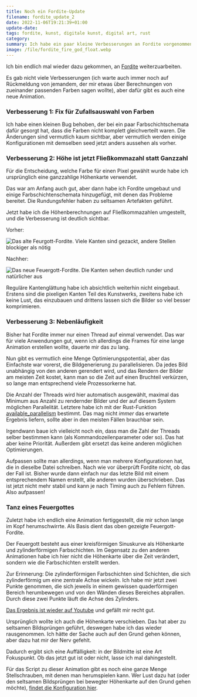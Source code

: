 ```yaml
---
title: Noch ein Fordite-Update
filename: fordite_update_2
date: 2022-11-06T19:21:39+01:00
update-date:
tags: fordite, kunst, digitale kunst, digital art, rust
category:
summary: Ich habe ein paar kleine Verbesserungen an Fordite vorgenommen und eine neue Animation hochgeladen.
image: /file/fordite_fire_god_float.webp
---
```


Ich bin endlich mal wieder dazu gekommen, an [Fordite](/blogposts/fordite) weiterzuarbeiten.

Es gab nicht viele Verbesserungen (ich warte auch immer noch auf Rückmeldung von jemandem, der mir etwas über Berechnungen von zueinander passenden Farben sagen wollte), aber dafür gibt es auch eine neue Animation.

### Verbesserung 1: Fix für Zufallsauswahl von Farben

Ich habe einen kleinen Bug behoben, der bei ein paar Farbschichtschemata dafür gesorgt hat, dass die Farben nicht komplett gleichverteilt waren. Die Änderungen sind vermutlich kaum sichtbar, aber vermutlich werden einige Konfigurationen mit demselben seed jetzt anders aussehen als vorher.

### Verbesserung 2: Höhe ist jetzt Fließkommazahl statt Ganzzahl

Für die Entscheidung, welche Farbe für einen Pixel gewählt wurde habe ich ursprünglich eine ganzzahlige Höhenkarte verwendet.

Das war am Anfang auch gut, aber dann habe ich Fordite umgebaut und einige Farbschichtenschemata hinzugefügt, mit denen das Probleme bereitet. Die Rundungsfehler haben zu seltsamen Artefakten geführt.

Jetzt habe ich die Höhenberechnungen auf Fließkommazahlen umgestellt, und die Verbesserung ist deutlich sichtbar.

Vorher:

![Das alte Feurgott-Fordite. Viele Kanten sind gezackt, andere Stellen blockiger als nötig](/file/fordite_fire_god.webp "Der Feuergott flimmert ein bisschen")

Nachher:

![Das neue Feuergott-Fordite. Die Kanten sehen deutlich runder und natürlicher aus](/file/fordite_fire_god_float.webp)

Reguläre Kantenglättung habe ich absichtlich weiterhin nicht eingebaut. Erstens sind die pixeligen Kanten Teil des Kunstwerks, zweitens habe ich keine Lust, das einzubauen und drittens lassen sich die Bilder so viel besser komprimieren.

### Verbesserung 3: Nebenläufigkeit

Bisher hat Fordite immer nur einen Thread auf einmal verwendet. Das war für viele Anwendungen gut, wenn ich allerdings die Frames für eine lange Animation erstellen wollte, dauerte mir das zu lang.

Nun gibt es vermutlich eine Menge Optimierungspotential, aber das Einfachste war vorerst, die Bildgenerierung zu parallelisieren. Da jedes Bild unabhängig von den anderen gerendert wird, und das Rendern der Bilder am meisten Zeit kostet, kann man so die Zeit auf einen Bruchteil verkürzen, so lange man entsprechend viele Prozessorkerne hat.

Die Anzahl der Threads wird hier automatisch ausgewählt, maximal das Minimum aus Anzahl zu rendernder Bilder und der auf diesem System möglichen Parallelität. Letztere habe ich mit der Rust-Funktion [available_parallelism](https://doc.rust-lang.org/stable/std/thread/fn.available_parallelism.html) bestimmt. Das mag nicht _immer_ das erwartete Ergebnis liefern, sollte aber in den meisten Fällen brauchbar sein.

Irgendwann baue ich vielleicht noch ein, dass man die Zahl der Threads selber bestimmen kann (als Kommandozeilenparameter oder so). Das hat aber keine Priorität. Außerdem gibt ersetzt das keine anderen möglichen Optimierungen.

Aufpassen sollte man allerdings, wenn man mehrere Konfigurationen hat, die in dieselbe Datei schreiben. Nach wie vor überprüft Fordite nicht, ob das der Fall ist. Bisher wurde dann einfach nur das letzte Bild mit einem entsprechendem Namen erstellt, alle anderen wurden überschrieben. Das ist jetzt nicht mehr stabil und kann je nach Timing auch zu Fehlern führen. Also aufpassen!

### Tanz eines Feuergottes

Zuletzt habe ich endlich eine Animation fertiggestellt, die mir schon lange im Kopf herumschwirrte. Als Basis dient das oben gezeigte Feuergott-Fordite.

Der Feuergott besteht aus einer kreisförmigen Sinuskurve als Höhenkarte und zylinderförmigen Farbschichten. Im Gegensatz zu den anderen Animationen habe ich hier nicht die Höhenkarte über die Zeit verändert, sondern wie die Farbschichten erstellt werden.

Zur Erinnerung: Die zylinderförmigen Farbschichten sind Schichten, die sich zylinderförmig um eine zentrale Achse wickeln. Ich habe mir jetzt zwei Punkte genommen, die sich jeweils in einem gewissen quaderförmigen Bereich herumbewegen und von den Wänden dieses Bereiches abprallen. Durch diese zwei Punkte läuft die Achse des Zylinders.

[Das Ergebnis ist wieder auf Youtube](https://www.youtube.com/watch?v=Nb-YtaRq5mo) und gefällt mir recht gut.

Ursprünglich wollte ich auch die Höhenkarte verschieben. Das hat aber zu seltsamen Bildsprüngen geführt, deswegen habe ich das wieder rausgenommen. Ich hätte der Sache auch auf den Grund gehen können, aber dazu hat mir der Nerv gefehlt.

Dadurch ergibt sich eine Auffälligkeit: in der Bildmitte ist eine Art Fokuspunkt. Ob das jetzt gut ist oder nicht, lasse ich mal dahingestellt.

Für das Script zu dieser Animation gibt es noch eine ganze Menge Stellschrauben, mit denen man herumspielen kann. Wer Lust dazu hat (oder den seltsamen Bildsprüngen bei bewegter Höhenkarte auf den Grund gehen möchte), [findet die Konfiguration hier](https://gitlab.com/GKnirps/fordite-configurations/-/tree/master/fire_god_video).
